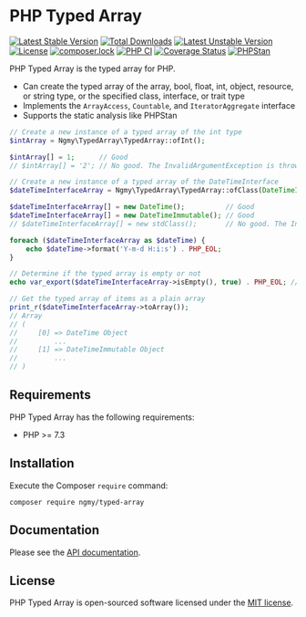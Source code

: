 # PHP Typed Array
[![Latest Stable Version](https://poser.pugx.org/ngmy/typed-array/v)](//packagist.org/packages/ngmy/typed-array)
[![Total Downloads](https://poser.pugx.org/ngmy/typed-array/downloads)](//packagist.org/packages/ngmy/typed-array)
[![Latest Unstable Version](https://poser.pugx.org/ngmy/typed-array/v/unstable)](//packagist.org/packages/ngmy/typed-array)
[![License](https://poser.pugx.org/ngmy/typed-array/license)](//packagist.org/packages/ngmy/typed-array)
[![composer.lock](https://poser.pugx.org/ngmy/typed-array/composerlock)](//packagist.org/packages/ngmy/typed-array)
[![PHP CI](https://github.com/ngmy/php-typed-array/workflows/PHP%20CI/badge.svg)](https://github.com/ngmy/php-typed-array/actions?query=workflow%3A%22PHP+CI%22)
[![Coverage Status](https://coveralls.io/repos/github/ngmy/php-typed-array/badge.svg?branch=master)](https://coveralls.io/github/ngmy/php-typed-array?branch=master)
[![PHPStan](https://img.shields.io/badge/PHPStan-enabled-brightgreen.svg?style=flat)](https://github.com/phpstan/phpstan)

PHP Typed Array is the typed array for PHP.

- Can create the typed array of the array, bool, float, int, object, resource, or string type, or the specified class, interface, or trait type
- Implements the `ArrayAccess`, `Countable`, and `IteratorAggregate` interface
- Supports the static analysis like PHPStan

```php
// Create a new instance of a typed array of the int type
$intArray = Ngmy\TypedArray\TypedArray::ofInt();

$intArray[] = 1;      // Good
// $intArray[] = '2'; // No good. The InvalidArgumentException is thrown

// Create a new instance of a typed array of the DateTimeInterface
$dateTimeInterfaceArray = Ngmy\TypedArray\TypedArray::ofClass(DateTimeInterface::class);

$dateTimeInterfaceArray[] = new DateTime();          // Good
$dateTimeInterfaceArray[] = new DateTimeImmutable(); // Good
// $dateTimeInterfaceArray[] = new stdClass();       // No good. The InvalidArgumentException is thrown

foreach ($dateTimeInterfaceArray as $dateTime) {
    echo $dateTime->format('Y-m-d H:i:s') . PHP_EOL;
}

// Determine if the typed array is empty or not
echo var_export($dateTimeInterfaceArray->isEmpty(), true) . PHP_EOL; // false

// Get the typed array of items as a plain array
print_r($dateTimeInterfaceArray->toArray());
// Array
// (
//     [0] => DateTime Object
//         ...
//     [1] => DateTimeImmutable Object
//         ...
// )
```

## Requirements
PHP Typed Array has the following requirements:

* PHP >= 7.3

## Installation
Execute the Composer `require` command:
```console
composer require ngmy/typed-array
```

## Documentation
Please see the [API documentation](https://ngmy.github.io/php-typed-array/api/).

## License
PHP Typed Array is open-sourced software licensed under the [MIT license](http://opensource.org/licenses/MIT).
